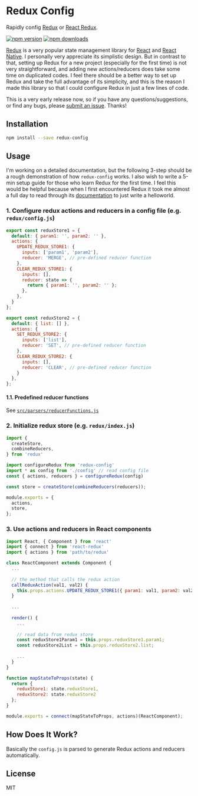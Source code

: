 Redux Config
=========================

Rapidly config [Redux](https://github.com/reactjs/redux) or [React Redux](https://github.com/reactjs/react-redux).

[![npm version](https://img.shields.io/npm/v/redux-config.svg?style=flat-square)](https://www.npmjs.com/package/redux-config)
[![npm downloads](https://img.shields.io/npm/dm/redux-config.svg?style=flat-square)](https://www.npmjs.com/package/redux-config)

<!--[![NPM](https://nodei.co/npm/redux-config.png?downloads=true)](https://nodei.co/npm/redux-config/)-->

[Redux](http://redux.js.org/) is a very popular state management library for [React](https://facebook.github.io/react/) and [React Native](http://facebook.github.io/react-native/). I personally very appreciate its simplistic design. But in contrast to that, setting up Redux for a new project (especially for the first time) is not very straightforward, and adding new actions/reducers does take some time on duplicated codes. I feel there should be a better way to set up Redux and take the full advantage of its simplicity, and this is the reason I made this library so that I could configure Redux in just a few lines of code.

This is a very early release now, so if you have any questions/suggestions, or find any bugs, please [submit an issue](https://github.com/qftgtr/redux-config/issues/new). Thanks!

## Installation

```bash
npm install --save redux-config
```

## Usage

I'm working on a detailed documentation, but the following 3-step should be a rough demonstration of how `redux-config` works. I also wish to write a 5-min setup guide for those who learn Redux for the first time. I feel this would be helpful because when I first encountered Redux it took me almost a full day to read through its [documentation](http://redux.js.org/docs/basics/) to just write a helloworld.

### 1. Configure redux actions and reducers in a config file (e.g. `redux/config.js`)

```js
export const reduxStore1 = {
  default: { param1: '', param2: '' },
  actions: {
    UPDATE_REDUX_STORE1: {
      inputs: ['param1', 'param2'],
      reducer: 'MERGE', // pre-defined reducer function
    },
    CLEAR_REDUX_STORE1: {
      inputs: [],
      reducer: state => {
        return { param1: '', param2: '' };
      },
    },
  }
};

export const reduxStore2 = {
  default: { list: [] },
  actions: {
    SET_REDUX_STORE2: {
      inputs: ['list'],
      reducer: 'SET', // pre-defined reducer function
    },
    CLEAR_REDUX_STORE2: {
      inputs: [],
      reducer: 'CLEAR', // pre-defined reducer function
    }
  },
};
```


#### 1.1. Predefined reducer functions

See [`src/parsers/reducerFunctions.js`](https://github.com/qftgtr/redux-config/blob/master/src/parsers/reducerFunctions.js)


### 2. Initialize redux store (e.g. `redux/index.js`)

```js
import {
  createStore,
  combineReducers,
} from 'redux'

import configureRedux from 'redux-config'
import * as config from './config' // read config file
const { actions, reducers } = configureRedux(config)

const store = createStore(combineReducers(reducers));

module.exports = {
  actions,
  store,
};
```

### 3. Use actions and reducers in React components

```js
import React, { Component } from 'react'
import { connect } from 'react-redux'
import { actions } from 'path/to/redux'

class ReactComponent extends Component {
  ...
  
  // the method that calls the redux action
  callReduxAction(val1, val2) {
    this.props.actions.UPDATE_REDUX_STORE1({ param1: val1, param2: val2 });
  }
  
  ...
  
  render() {
    ...
    
    // read data from redux store
    const reduxStore1Param1 = this.props.reduxStore1.param1;
    const reduxStore2List = this.props.reduxStore2.list;
    
    ...
  }
}

function mapStateToProps(state) {
  return {
    reduxStore1: state.reduxStore1,
    reduxStore2: state.reduxStore2
  };
}

module.exports = connect(mapStateToProps, actions)(ReactComponent);
```


## How Does It Work?

Basically the `config.js` is parsed to generate Redux actions and reducers automatically.

## License

MIT
